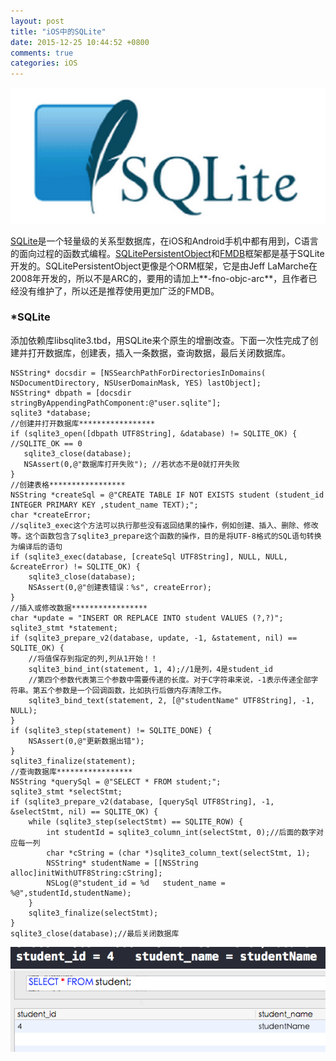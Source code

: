 ```yaml
---
layout: post
title: "iOS中的SQLite"
date: 2015-12-25 10:44:52 +0800
comments: true
categories: iOS
---
```

![image](/myimg/ios/sqlite.png)

[SQLite](http://www.sqlite.org/)是一个轻量级的关系型数据库，在iOS和Android手机中都有用到，C语言的面向过程的函数式编程。[SQLitePersistentObject](https://github.com/woooooojianjie/SQLitePersistentObject)和[FMDB](https://github.com/ccgus/fmdb)框架都是基于SQLite开发的。SQLitePersistentObject更像是个ORM框架，它是由Jeff LaMarche在2008年开发的，所以不是ARC的，要用的请加上**-fno-objc-arc**，且作者已经没有维护了，所以还是推荐使用更加广泛的FMDB。<!--more-->

### *SQLite
添加依赖库libsqlite3.tbd，用SQLite来个原生的增删改查。下面一次性完成了创建并打开数据库，创建表，插入一条数据，查询数据，最后关闭数据库。
```
NSString* docsdir = [NSSearchPathForDirectoriesInDomains( NSDocumentDirectory, NSUserDomainMask, YES) lastObject];
NSString* dbpath = [docsdir stringByAppendingPathComponent:@"user.sqlite"];
sqlite3 *database;
//创建并打开数据库*****************
if (sqlite3_open([dbpath UTF8String], &database) != SQLITE_OK) { //SQLITE_OK == 0
   sqlite3_close(database);
   NSAssert(0,@"数据库打开失败"); //若状态不是0就打开失败
}
//创建表格*****************
NSString *createSql = @"CREATE TABLE IF NOT EXISTS student (student_id INTEGER PRIMARY KEY ,student_name TEXT);";
char *createError;
//sqlite3_exec这个方法可以执行那些没有返回结果的操作，例如创建、插入、删除、修改等。这个函数包含了sqlite3_prepare这个函数的操作，目的是将UTF-8格式的SQL语句转换为编译后的语句
if (sqlite3_exec(database, [createSql UTF8String], NULL, NULL, &createError) != SQLITE_OK) {
    sqlite3_close(database);
    NSAssert(0,@"创建表错误：%s", createError);
}
//插入或修改数据*****************  
char *update = "INSERT OR REPLACE INTO student VALUES (?,?)";  
sqlite3_stmt *statement;  
if (sqlite3_prepare_v2(database, update, -1, &statement, nil) == SQLITE_OK) {  
    //将值保存到指定的列,列从1开始！！  
    sqlite3_bind_int(statement, 1, 4);//1是列，4是student_id  
    //第四个参数代表第三个参数中需要传递的长度。对于C字符串来说，-1表示传递全部字符串。第五个参数是一个回调函数，比如执行后做内存清除工作。  
    sqlite3_bind_text(statement, 2, [@"studentName" UTF8String], -1, NULL);  
}    
if (sqlite3_step(statement) != SQLITE_DONE) {  
    NSAssert(0,@"更新数据出错");  
}  
sqlite3_finalize(statement);  
//查询数据库***************** 
NSString *querySql = @"SELECT * FROM student;";
sqlite3_stmt *selectStmt;
if (sqlite3_prepare_v2(database, [querySql UTF8String], -1, &selectStmt, nil) == SQLITE_OK) {
    while (sqlite3_step(selectStmt) == SQLITE_ROW) {
        int studentId = sqlite3_column_int(selectStmt, 0);//后面的数字对应每一列
        char *cString = (char *)sqlite3_column_text(selectStmt, 1);
        NSString* studentName = [[NSString alloc]initWithUTF8String:cString];
        NSLog(@"student_id = %d   student_name = %@",studentId,studentName);
    }
    sqlite3_finalize(selectStmt);
}
sqlite3_close(database);//最后关闭数据库
```
![image](/myimg/ios/select.png)
![image](/myimg/ios/table.png)





